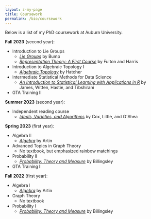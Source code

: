 ```yaml
---
layout: z-my-page
title: Coursework
permalink: /bio/coursework
---
```


Below is a list of my PhD coursework at Auburn University.

**Fall 2023** (second year):
 - Introduction to Lie Groups 
   - [*Lie Groups*](https://link.springer.com/book/10.1007/978-1-4614-8024-2) by Bump
   - [*Representation Theory: A First Course*](https://link.springer.com/book/10.1007/978-1-4612-0979-9) by Fulton and Harris
 - Introduction to Algebraic Topology I 
   - [*Algebraic Topology*](https://pi.math.cornell.edu/~hatcher/AT/ATpage.html) by Hatcher
 - Intermediate Statistical Methods for Data Science
   - [*An Introduction to Statistical Learning with Applications in R*](https://www.statlearning.com/) by James, Witten, Hastie, and Tibshirani
 - GTA Training II

**Summer 2023** (second year):
 - Independent reading course
   - [*Ideals, Varieties, and Algorithms*](https://link.springer.com/book/10.1007/978-3-319-16721-3) by Cox, Little, and O'Shea

**Spring 2023** (first year):
 - Algebra II 
   - [*Algebra*](https://www.amazon.com/Algebra-2nd-Michael-Artin/dp/0132413779) by Artin
 - Advanced Topics in Graph Theory
   - No textbook, but emphasized rainbow matchings
 - Probability II
   - [*Probability: Theory and Measure*](https://www.amazon.com/Probability-Measure-Patrick-Billingsley/dp/0471007102/ref=pd_lpo_sccl_1/147-6712267-2375062?pd_rd_w=1BeEH&content-id=amzn1.sym.116f529c-aa4d-4763-b2b6-4d614ec7dc00&pf_rd_p=116f529c-aa4d-4763-b2b6-4d614ec7dc00&pf_rd_r=FSJJ0C362HASJMYV4NPW&pd_rd_wg=gOGES&pd_rd_r=d8074137-05de-4697-8a3c-5ef3f645c577&pd_rd_i=0471007102&psc=1) by Billingsley
 - GTA Training I

**Fall 2022** (first year):
 - Algebra I
   - [*Algebra*](https://www.amazon.com/Algebra-2nd-Michael-Artin/dp/0132413779) by Artin
 - Graph Theory
   - No textbook
 - Probability I
   - [*Probability: Theory and Measure*](https://www.amazon.com/Probability-Measure-Patrick-Billingsley/dp/0471007102/ref=pd_lpo_sccl_1/147-6712267-2375062?pd_rd_w=1BeEH&content-id=amzn1.sym.116f529c-aa4d-4763-b2b6-4d614ec7dc00&pf_rd_p=116f529c-aa4d-4763-b2b6-4d614ec7dc00&pf_rd_r=FSJJ0C362HASJMYV4NPW&pd_rd_wg=gOGES&pd_rd_r=d8074137-05de-4697-8a3c-5ef3f645c577&pd_rd_i=0471007102&psc=1) by Billingsley

<!-- | Year | Semester | Course number | Course name | Textbook
| 2023 | Fall | MATH -->